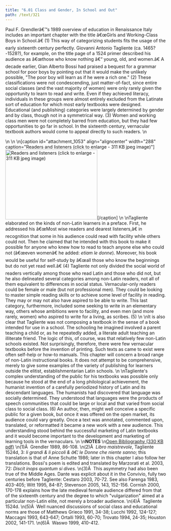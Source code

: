 ```yaml
---
title: "6.01 Class and Gender, In School and Out"
path: /text/321
---
```

Paul F. Grendlerâ€™s 1989 overview of education in Renaissance Italy includes an important chapter with the title â€œGirls and Working-Class Boys in School.â€ (1) This way of categorizing students fits the usage of the early sixteenth century perfectly. Giovanni Antonio Tagliente (ca. 1465?-1528?), for example, on the title page of a 1524 primer described his audience as â€œthose who know nothing â€“ young, old, and women.â€ A decade earlier, Gian Alberto Bossi had praised a bequest for a grammar school for poor boys by pointing out that it would make the unlikely possible, "The poor boy will learn as if he were a rich one." (2) These classifications were not condescending, just matter-of-fact, since entire social classes (and the vast majority of women) were only rarely given the opportunity to learn to read and write. Even if they achieved literacy, individuals in these groups were almost entirely excluded from the Latinate sort of education for which most early textbooks were designed. Educational (and publishing) categories were largely determined by gender and by class, though not in a symmetrical way. (3) Women and working class men were not completely barred from education, but they had few opportunities to go far in school. In the sixteenth century, vernacular textbook authors would come to appeal directly to such readers.\n<p style="text-align: center;"></p>\n\n\n[caption id="attachment_1053" align="aligncenter" width="288" caption="Readers and listeners (click to enlarge - 311 KB jpeg image)"]<a rel="pop-up" href="http://www.humanismforsale.org/text/images_full//6.00_Chapter_Six/HFS_019.02.jpg"><img class="size-full wp-image-1053" title="HFS_019.02_thumb" src="http://www.humanismforsale.org/text/wp-content/uploads/2008/09/HFS_019.02_thumb.jpg" alt="Readers and listeners (click to enlarge - 311 KB jpeg image)" width="288" height="219" /></a>[/caption]\n\nTagliente elaborated on the kinds of non-Latin learners in a preface. First, he addressed his â€œMost wise readers and dearest listeners,â€ in recognition that some in his audience could read with facility while others could not. Then he claimed that he intended with this book to make it possible for anyone who knew how to read to teach anyone else who could not (â€œeven womenâ€ he added: <em>etiam le donne</em>). Moreover, his book would be useful for self-study by â€œall those who know the beginnings but do not yet read well.â€ (4) Tagliente not only divided the social world of readers vertically among those who read Latin and those who did not, but he also delineated several categories among non-Latin readers, not all of them equivalent to differences in social status. Vernacular-only readers could be female or male (but not professional men). They could be looking to master simple reading skills or to achieve some level of facility in reading. They may or may not also have aspired to be able to write. This last category, furthermore, included some seeking to write in an elementary way, others whose ambitions were to facility, and even men (and more rarely, women) who aspired to write for a living, as scribes. (5)\n\nIt is also clear that Tagliente was not composing a textbook in the sense of a book intended for use in a school. The schooling he imagined involved a parent teaching a child or, as he repeatedly added, a literate adult teaching an illiterate friend. The logic of this, of course, was that relatively few non-Latin schools existed. Not surprisingly, therefore, there were few vernacular textbooks before the invention of printing. Such texts as came to exist were often self-help or how-to manuals. This chapter will concern a broad range of non-Latin instructional books. It does not attempt to be comprehensive, merely to give some examples of the variety of publishing for learners outside the elitist, establishmentarian Latin schools.\n\nTagliente's complex understanding of the public for his textbooks was possible only because he stood at the end of a long philological achievement, the humanist invention of a carefully periodized history of Latin and its descendant languages. The humanists had discovered that language was socially determined. They understood that languages were the products of speech communities that could be large or local and that varied from social class to social class. (6) An author, then, might well conceive a specific public for a given book, but once it was offered on the open market, its audience could vary greatly. Once a text was annotated, commented upon, translated, or reformatted it became a new work with a new audience. This understanding stood behind the successful marketing of Latin textbooks and it would become important to the development and marketing of learning tools in the vernaculars.\n\n<strong>NOTES</strong>\n<a href="http://www.humanismforsale.org/bibliography.pdf" target="new">Open Bibliography (330 KB pdf)</a>\n(1)Â  Grendler 1989, 86-108.\n(2)Â  <em>Libro maistrevole</em>, Tagliente 1524d, 3: <em>li grandi &amp; li piccoli &amp; â€¦ le Donne che niente sanno</em>; this translation is that of Anne Schutte 1986; later in this chapter I also follow her translations. Bossi's poem is edited and translated by Marzorati et al. 2003, 72: <em>Discit inops quantum si dives</em>.\n(3)Â  This asymmetry had also been true of the Middle Ages. Dante was explicit about it in the Convivio, fully two centuries before Tagliente: Cestaro 2003, 70-72. See also Farenga 1983, 403-405; Witt 1995, 84-87; Stevenson 2005, 143, 152-156. Cornish 2000, 170-178 explains how the late medieval female audience differed from that of the sixteenth century and the degree to which "vulgarization" aimed at a particular non-Latin elite, not merely a broader audience.\n(4)Â  Tagliente 1524d.\n(5)Â  Well nuanced discussions of social class and educational norms are those of Matthews Grieco 1991, 34-38; Lucchi 1992, 124-127; Maccagni 1993, 643-647; Ortalli 1993, 60-70; Trovato 1994, 24-35; Houston 2002, 141-171.\n(6)Â  Waswo 1999, 410-412.
